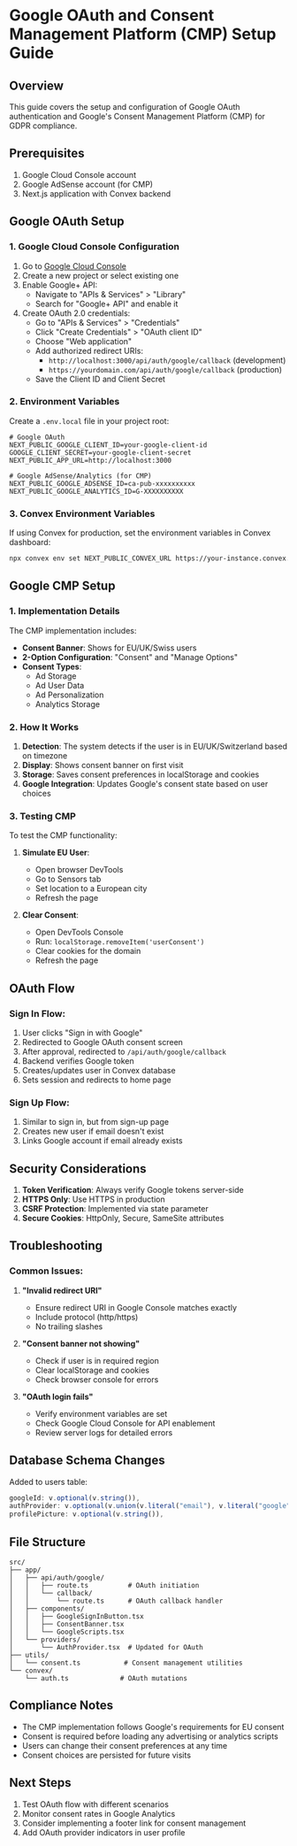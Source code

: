 # Google OAuth and Consent Management Platform (CMP) Setup Guide

## Overview
This guide covers the setup and configuration of Google OAuth authentication and Google's Consent Management Platform (CMP) for GDPR compliance.

## Prerequisites

1. Google Cloud Console account
2. Google AdSense account (for CMP)
3. Next.js application with Convex backend

## Google OAuth Setup

### 1. Google Cloud Console Configuration

1. Go to [Google Cloud Console](https://console.cloud.google.com/)
2. Create a new project or select existing one
3. Enable Google+ API:
   - Navigate to "APIs & Services" > "Library"
   - Search for "Google+ API" and enable it
4. Create OAuth 2.0 credentials:
   - Go to "APIs & Services" > "Credentials"
   - Click "Create Credentials" > "OAuth client ID"
   - Choose "Web application"
   - Add authorized redirect URIs:
     - `http://localhost:3000/api/auth/google/callback` (development)
     - `https://yourdomain.com/api/auth/google/callback` (production)
   - Save the Client ID and Client Secret

### 2. Environment Variables

Create a `.env.local` file in your project root:

```env
# Google OAuth
NEXT_PUBLIC_GOOGLE_CLIENT_ID=your-google-client-id
GOOGLE_CLIENT_SECRET=your-google-client-secret
NEXT_PUBLIC_APP_URL=http://localhost:3000

# Google AdSense/Analytics (for CMP)
NEXT_PUBLIC_GOOGLE_ADSENSE_ID=ca-pub-xxxxxxxxxx
NEXT_PUBLIC_GOOGLE_ANALYTICS_ID=G-XXXXXXXXXX
```

### 3. Convex Environment Variables

If using Convex for production, set the environment variables in Convex dashboard:
```bash
npx convex env set NEXT_PUBLIC_CONVEX_URL https://your-instance.convex.cloud
```

## Google CMP Setup

### 1. Implementation Details

The CMP implementation includes:
- **Consent Banner**: Shows for EU/UK/Swiss users
- **2-Option Configuration**: "Consent" and "Manage Options"
- **Consent Types**:
  - Ad Storage
  - Ad User Data
  - Ad Personalization
  - Analytics Storage

### 2. How It Works

1. **Detection**: The system detects if the user is in EU/UK/Switzerland based on timezone
2. **Display**: Shows consent banner on first visit
3. **Storage**: Saves consent preferences in localStorage and cookies
4. **Google Integration**: Updates Google's consent state based on user choices

### 3. Testing CMP

To test the CMP functionality:

1. **Simulate EU User**:
   - Open browser DevTools
   - Go to Sensors tab
   - Set location to a European city
   - Refresh the page

2. **Clear Consent**:
   - Open DevTools Console
   - Run: `localStorage.removeItem('userConsent')`
   - Clear cookies for the domain
   - Refresh the page

## OAuth Flow

### Sign In Flow:
1. User clicks "Sign in with Google"
2. Redirected to Google OAuth consent screen
3. After approval, redirected to `/api/auth/google/callback`
4. Backend verifies Google token
5. Creates/updates user in Convex database
6. Sets session and redirects to home page

### Sign Up Flow:
1. Similar to sign in, but from sign-up page
2. Creates new user if email doesn't exist
3. Links Google account if email already exists

## Security Considerations

1. **Token Verification**: Always verify Google tokens server-side
2. **HTTPS Only**: Use HTTPS in production
3. **CSRF Protection**: Implemented via state parameter
4. **Secure Cookies**: HttpOnly, Secure, SameSite attributes

## Troubleshooting

### Common Issues:

1. **"Invalid redirect URI"**
   - Ensure redirect URI in Google Console matches exactly
   - Include protocol (http/https)
   - No trailing slashes

2. **"Consent banner not showing"**
   - Check if user is in required region
   - Clear localStorage and cookies
   - Check browser console for errors

3. **"OAuth login fails"**
   - Verify environment variables are set
   - Check Google Cloud Console for API enablement
   - Review server logs for detailed errors

## Database Schema Changes

Added to users table:
```typescript
googleId: v.optional(v.string()),
authProvider: v.optional(v.union(v.literal("email"), v.literal("google"))),
profilePicture: v.optional(v.string()),
```

## File Structure

```
src/
├── app/
│   ├── api/auth/google/
│   │   ├── route.ts          # OAuth initiation
│   │   └── callback/
│   │       └── route.ts      # OAuth callback handler
│   ├── components/
│   │   ├── GoogleSignInButton.tsx
│   │   ├── ConsentBanner.tsx
│   │   └── GoogleScripts.tsx
│   └── providers/
│       └── AuthProvider.tsx  # Updated for OAuth
├── utils/
│   └── consent.ts           # Consent management utilities
└── convex/
    └── auth.ts             # OAuth mutations
```

## Compliance Notes

- The CMP implementation follows Google's requirements for EU consent
- Consent is required before loading any advertising or analytics scripts
- Users can change their consent preferences at any time
- Consent choices are persisted for future visits

## Next Steps

1. Test OAuth flow with different scenarios
2. Monitor consent rates in Google Analytics
3. Consider implementing a footer link for consent management
4. Add OAuth provider indicators in user profile